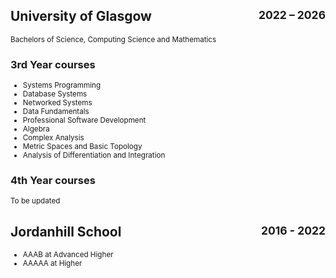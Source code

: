 <h2 style="display: flex; justify-content: space-between;">
  <span>University of Glasgow</span>
  <small>2022 – 2026</small>
</h2>

<small>Bachelors of Science, Computing Science and Mathematics</small>

### 3rd Year courses

<small>
<ul>
  <li>Systems Programming</li>
  <li>Database Systems</li>
  <li>Networked Systems</li>
  <li>Data Fundamentals</li>
  <li>Professional Software Development</li>
  <li>Algebra</li>
  <li>Complex Analysis</li>
  <li>Metric Spaces and Basic Topology</li>
  <li>Analysis of Differentiation and Integration</li>
</ul>
</small>

### 4th Year courses

<small>To be updated</small>


<h2 style="display: flex; justify-content: space-between;">
  <span>Jordanhill School</span>
  <small>2016 - 2022</small>
</h2>


<small>
<ul>
  <li>AAAB at Advanced Higher</li>
  <li>AAAAA at Higher</li>
</ul>
</small>
